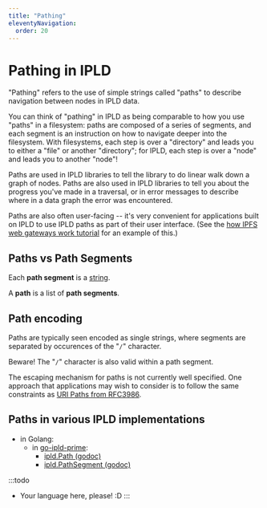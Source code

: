 ```yaml
---
title: "Pathing"
eleventyNavigation:
  order: 20
---
```


Pathing in IPLD
===============

"Pathing" refers to the use of simple strings called "paths" to describe navigation between nodes in IPLD data.

You can think of "pathing" in IPLD as being comparable to how you use "paths" in a filesystem:
paths are composed of a series of segments, and each segment is an instruction on how to navigate deeper into the filesystem.
With filesystems, each step is over a "directory" and leads you to either a "file" or another "directory";
for IPLD, each step is over a "node" and leads you to another "node"!

Paths are used in IPLD libraries to tell the library to do linear walk down a graph of nodes.
Paths are also used in IPLD libraries to tell you about the progress you've made in a traversal,
or in error messages to describe where in a data graph the error was encountered.

Paths are also often user-facing -- it's very convenient for applications built on IPLD to use IPLD paths as part of their user interface.
(See the [how IPFS web gateways work tutorial](/docs/synthesis/how-ipfs-web-gateways-work/) for an example of this.)


Paths vs Path Segments
----------------------

Each **path segment** is a [string](../kinds/#string-kind).

A **path** is a list of **path segments**.


Path encoding
-------------

Paths are typically seen encoded as single strings, where segments are separated by occurences of the "`/`" character.

Beware!  The "`/`" character is also valid within a path segment.

The escaping mechanism for paths is not currently well specified.
One approach that applications may wish to consider is to follow the same constraints
as [URI Paths from RFC3986](https://tools.ietf.org/html/rfc3986#section-3.3).



Paths in various IPLD implementations
-------------------------------------

- in Golang:
	- in [go-ipld-prime](https://github.com/ipld/go-ipld-prime):
		- [ipld.Path (godoc)](https://godoc.org/github.com/ipld/go-ipld-prime#Path)
		- [ipld.PathSegment (godoc)](https://godoc.org/github.com/ipld/go-ipld-prime#PathSegment)

:::todo
- Your language here, please!  :D
:::
